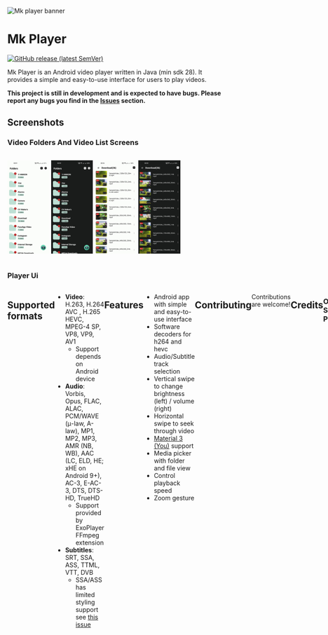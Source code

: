 ![Mk player banner](fastlane/metadata/android/en-US/images/nextplayer-banner.png)

# Mk Player

[![GitHub release (latest SemVer)](https://img.shields.io/github/v/release/MkSikander/MkPlayer.svg?logo=github&label=GitHub&cacheSeconds=3600)](https://github.com/MkSikander/MkPlayer/releases/latest)



Mk Player is an Android video player written in Java (min sdk 28). It provides a simple and easy-to-use interface for users to play videos.

**This project is still in development and is expected to have bugs. Please report any bugs you find in
the [Issues](https://github.com/MkSikander/MkPlayer/issues) section.**


## Screenshots

### Video Folders And Video List Screens

<div style="width:100%; display:flex; justify-content:space-between;">

[<img src="Images/folderlight.jpg" width=19% alt="Home Light">](Images/folderlight.jpg)
[<img src="Images/folderdark.jpg" width=19% alt="Home Light">](Images/folderdark.jpg)
[<img src="Images/videolight.jpg" width=19% alt="Home Light">](Images/videolight.jpg)
[<img src="Images/videodark.jpg" width=19% alt="Home Light">](Images/videodark.jpg)
</div>

### Player Ui

<div style="width:100%; display:flex; justify-content:space-between;">

[<img src="Images/playerui.jpg" width=19% alt="Home Light">](Images/playerui.jpg)

## Supported formats

- **Video**: H.263, H.264 AVC , H.265 HEVC, MPEG-4 SP, VP8, VP9, AV1
    - Support depends on Android device
- **Audio**: Vorbis, Opus, FLAC, ALAC, PCM/WAVE (μ-law, A-law), MP1, MP2, MP3, AMR (NB, WB), AAC (LC, ELD, HE; xHE on Android 9+), AC-3, E-AC-3, DTS,
  DTS-HD, TrueHD
    - Support provided by ExoPlayer FFmpeg extension
- **Subtitles**: SRT, SSA, ASS, TTML, VTT, DVB
    - SSA/ASS has limited styling support see [this issue](https://github.com/google/ExoPlayer/issues/8435)

## Features

- Android app with simple and easy-to-use interface
- Software decoders for h264 and hevc
- Audio/Subtitle track selection
- Vertical swipe to change brightness (left) / volume (right)
- Horizontal swipe to seek through video
- [Material 3 (You)](https://m3.material.io/) support
- Media picker with folder and file view
- Control playback speed
- Zoom gesture

## Contributing

Contributions are welcome!


## Credits

### Open Source Projects

- [NextPlayer](https://github.com/anilbeesetti/nextplayer)
- ...


## License

Mk Player is licensed under the GNU General Public License v3.0. See the [LICENSE](LICENSE) file for more information.

